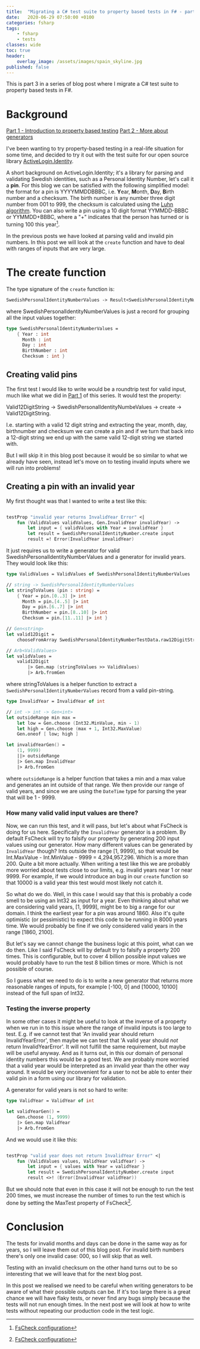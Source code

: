 ```yaml
---
title:  "Migrating a C# test suite to property based tests in F# - part 3"
date:   2020-06-29 07:50:00 +0100
categories: fsharp 
tags:
    - fsharp
    - tests
classes: wide
toc: true
header: 
    overlay_image: /assets/images/spain_skyline.jpg
published: false
---
```


This is part 3 in a series of blog post where I migrate a C# test suite to property based tests in F#.

# Background

[Part 1 - Introduction to property based testing](https://viktorvan.github.io/fsharp/migrating-activelogin.identity-to-property-based-tests-1/)
[Part 2 - More about generators](https://viktorvan.github.io/fsharp/migrating-activelogin.identity-to-property-based-tests-2/)

I've been wanting to try property-based testing in a real-life situation for some time, and decided to try it out with the test suite for our open source library [ActiveLogin.Identity](https://github.com/ActiveLogin/ActiveLogin.Identity).

A short background on ActiveLogin.Identity; it's a library for parsing and validating Swedish identities, such as a Personal Identity Number, let's call it a **pin**. For this blog we can be satisfied with the following simplified model: the format for a pin is YYYYMMDDBBBC, i.e. **Y**ear, **M**onth, **D**ay, **B**irth number and a checksum. The birth number is any number three digit number from 001 to 999, the checksum is calculated using the [Luhn algorithm](https://en.wikipedia.org/wiki/Luhn_algorithm). You can also write a pin using a 10 digit format YYMMDD-BBBC or YYMMDD+BBBC, where a "+" indicates that the person has turned or is turning 100 this year[^1].

In the previous posts we have looked at parsing valid and invalid pin numbers. In this post we will look at the `create` function and have to deal with ranges of inputs that are very large.

# The create function

The type signature of the `create` function is:

```fsharp
SwedishPersonalIdentityNumberValues -> Result<SwedishPersonalIdentityNumber, Error>
```

where SwedishPersonalIdentityNumberValues is just a record for grouping all the input values together:

```fsharp
type SwedishPersonalIdentityNumberValues =
    { Year : int
      Month : int
      Day : int
      BirthNumber : int
      Checksum : int }
```

## Creating valid pins

The first test I would like to write would be a roundtrip test for valid input, much like what we did in [Part 1](https://viktorvan.github.io/fsharp/migrating-activelogin.identity-to-property-based-tests-1/) of this series. It would test the property:

Valid12DigitString -> SwedishPersonalIdentityNumbeValues -> create -> Valid12DigitString. 

I.e. starting with a valid 12 digit string and extracting the year, month, day, birthnumber and checksum we can create a pin and if we turn that back into a 12-digit string we end up with the same valid 12-digit string we started with.

But I will skip it in this blog post because it would be so similar to what we already have seen, instead let's move on to testing invalid inputs where we will run into problems!

## Creating a pin with an invalid year

My first thought was that I wanted to write a test like this:

```fsharp

testProp "invalid year returns InvalidYear Error" <|
    fun (ValidValues validValues, Gen.InvalidYear invalidYear) ->
        let input = { validValues with Year = invalidYear }
        let result = SwedishPersonalIdentityNumber.create input
        result =! Error(InvalidYear invalidYear)
```

It just requires us to write a generator for valid SwedishPersonalIdentityNumberValues and a generator for invalid years. They would look like this:

```fsharp
type ValidValues = ValidValues of SwedishPersonalIdentityNumberValues

// string -> SwedishPersonalIdentityNumberValues
let stringToValues (pin : string) =
    { Year = pin.[0..3] |> int
      Month = pin.[4..5] |> int
      Day = pin.[6..7] |> int
      BirthNumber = pin.[8..10] |> int
      Checksum = pin.[11..11] |> int }

// Gen<string>
let valid12Digit = 
    chooseFromArray SwedishPersonalIdentityNumberTestData.raw12DigitStrings

// Arb<ValidValues>
let validValues = 
    valid12Digit 
        |> Gen.map (stringToValues >> ValidValues)
        |> Arb.fromGen
```

where stringToValues is a helper function to extract a `SwedishPersonalIdentityNumberValues` record from a valid pin-string.

```fsharp
type InvalidYear = InvalidYear of int

// int -> int -> Gen<int>
let outsideRange min max =
    let low = Gen.choose (Int32.MinValue, min - 1)
    let high = Gen.choose (max + 1, Int32.MaxValue)
    Gen.oneof [ low; high ]

let invalidYearGen() =
    (1, 9999)
    ||> outsideRange
    |> Gen.map InvalidYear
    |> Arb.fromGen
```

where `outsideRange` is a helper function that takes a min and a max value and generates an int outside of that range. We then provide our range of valid years, and since we are using the `DateTime` type for parsing the year that will be 1 - 9999.

### How many valid valid input values are there?

Now, we can run this test, and it will pass, but let's about what FsCheck is doing for us here. Specifically the `InvalidYear` generator is a problem. By default FsCheck will try to falsify our property by generating 200 input values using our generator. How many different values can be generated by `InvalidYear` though? Ints outside the range [1, 9999], so that would be Int.MaxValue - Int.MinValue - 9999 = 4,294,957,296. Which is a more than 200. Quite a bit more actually. When writing a test like this we are probably more worried about tests close to our limits, e.g. invalid years near 1 or near 9999. For example, if we would introduce an bug in our `create` function so that 10000 is a valid year this test would most likely not catch it.

So what do we do. Well, in this case I would say that this is probably a code smell to be using an Int32 as input for a year. Even thinking about what we are considering valid years, [1, 9999], might be to big a range for our domain. I think the earliest year for a pin was around 1860. Also it's quite optimistic (or pessimistic) to expect this code to be running in 8000 years time. We would probably be fine if we only considered valid years in the range [1860, 2100].

But let's say we cannot change the business logic at this point, what can we do then. Like I said FsCheck will by default try to falsify a property 200 times. This is configurable, but to cover 4 billion possible input values we would probably have to run the test 8 billion times or more. Which is not possible of course.

So I guess what we need to do is to write a new generator that returns more reasonable ranges of inputs, for example [-100, 0] and [10000, 10100] instead of the full span of Int32.

### Testing the inverse property
In some other cases it might be useful to look at the inverse of a property when we run in to this issue where the range of invalid inputs is too large to test. E.g. if we cannot test that 'An invalid year should return InvalidYearError', then maybe we can test that 'A valid year should *not* return InvalidYearError'. It will not fulfill the same requirement, but maybe will be useful anyway. And as it turns out, in this our domain of personal identity numbers this would be a good test. We are probably more worried that a valid year would be interpreted as an invalid year than the other way around. It would be very inconvenient for a user to not be able to enter their valid pin in a form using our library for validation.

A generator for valid years is not so hard to write:

```fsharp
type ValidYear = ValidYear of int

let validYearGen() =
    Gen.choose (1, 9999)
    |> Gen.map ValidYear
    |> Arb.fromGen
```

And we would use it like this:

```fsharp

testProp "valid year does not return InvalidYear Error" <|
    fun (ValidValues values, ValidYear validYear) ->
        let input = { values with Year = validYear }
        let result = SwedishPersonalIdentityNumber.create input
        result <>! (Error(InvalidYear validYear))
```

But we should note that even in this case it will not be enough to run the test 200 times, we must increase the number of times to run the test which is done by setting the MaxTest property of FsCheck[^1].

# Conclusion

The tests for invalid months and days can be done in the same way as for years, so I will leave them out of this blog post. For invalid birth numbers there's only one invalid case: 000, so I will skip that as well.

Testing with an invalid checksum on the other hand turns out to be so interesting that we will leave that for the next blog post.

In this post we realised we need to be careful when writing generators to be aware of what their possible outputs can be. If it's too large there is a great chance we will have flaky tests, or never find any bugs simply because the tests will not run enough times. In the next post we will look at how to write tests without repeating our production code in the test logic.

[^1]: [FsCheck configuration](https://fscheck.github.io/FsCheck/reference/fscheck-config.html)